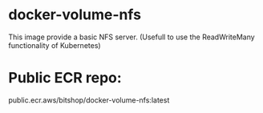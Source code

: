 # docker-volume-nfs

This image provide a basic NFS server. (Usefull to use the ReadWriteMany functionality of Kubernetes)

# Public ECR repo:
  public.ecr.aws/bitshop/docker-volume-nfs:latest
